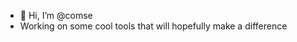 - 👋 Hi, I’m @comse
- Working on some cool tools that will hopefully make a difference

<!---
comse/comse is a ✨ special ✨ repository because its `README.md` (this file) appears on your GitHub profile.
You can click the Preview link to take a look at your changes.
--->
